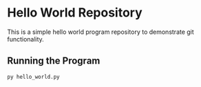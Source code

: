 # Hello World Repository

This is a simple hello world program repository to demonstrate git functionality.

## Running the Program

```bash
py hello_world.py